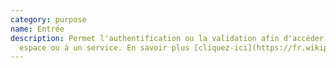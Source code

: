 ```yaml
---
category: purpose
name: Entrée
description: Permet l'authentification ou la validation afin d'accéder à un
  espace ou à un service. En savoir plus [cliquez-ici](https://fr.wikipedia.org/wiki/Contrôle_d%27accès)
---
```

